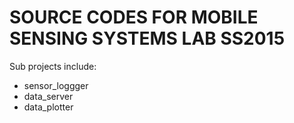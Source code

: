 SOURCE CODES FOR MOBILE SENSING SYSTEMS LAB SS2015
====================================================

Sub projects include:
- sensor_loggger
- data_server
- data_plotter
